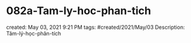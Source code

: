 # 082a-Tam-ly-hoc-phan-tich

created: May 03, 2021 9:21 PM
tags: #created/2021/May/03
Description: Tâm-lý-học-phân-tích